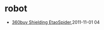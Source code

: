 # robot
* [360buy Shielding EtaoSpider](/2011/2011-11-01-360buy-shielding-etaospider),2011-11-01 04

